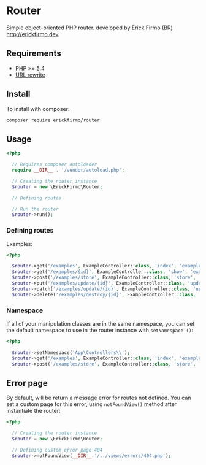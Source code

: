 # Router
Simple object-oriented PHP router. developed by Érick Firmo (BR) http://erickfirmo.dev


## Requirements
- PHP >= 5.4
- <a href="https://github.com/erickfirmo/.htaccess/blob/master/.htaccess" target="_blank">URL rewrite</a>


## Install
To install with composer:


```sh
composer require erickfirmo/router
```


## Usage
```php
<?php

  // Requires composer autoloader
  require __DIR__ . '/vendor/autoload.php';

  // Creating the router instance
  $router = new \ErickFirmo\Router;

  // Defining routes

  // Run the router
  $router->run();

```

### Defining routes
Examples:
```php
<?php

  $router->get('/examples', ExampleController::class, 'index', 'examples.index');
  $router->get('/examples/{id}', ExampleController::class, 'show', 'examples.show');
  $router->post('/examples/store', ExampleController::class, 'store', 'examples.store');
  $router->put('/examples/update/{id}', ExampleController::class, 'update', 'examples.update');
  $router->patch('/examples/update/{id}', ExampleController::class, 'update', 'examples.update');
  $router->delete('/examples/destroy/{id}', ExampleController::class, 'delete', 'examples.destroy');
```



### Namespace
If all of your manipulation classes are in the same namespace, you can set the default namespace to use in the router instance with `setNamespace ()`:

```php
<?php

  $router->setNamespace('App\Controllers\\');
  $router->get('/examples', ExampleController::class, 'index', 'examples.index');
  $router->post('/examples/store', ExampleController::class, 'store', 'examples.store');
```

## Error page
By default, will be return a message error for routes not defined. You can set a custom page for this error, using `notFoundView()` method after instantiate the router:
```php
<?php

  // Creating the router instance
  $router = new \ErickFirmo\Router;

  // Defining custom error page 404
  $router->notFoundView(__DIR__.'/../views/errors/404.php');

```

<!--## License -->


<!--<a href="https://erickfirmo.dev" target="_blank">Érick Firmo</a>-->
